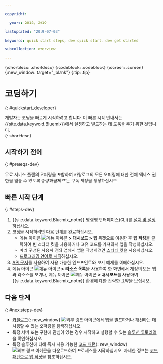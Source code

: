 ```yaml
---

copyright:

  years: 2018, 2019

lastupdated: "2019-07-03"

keywords: quick start steps, dev quick start, dev get started

subcollection: overview

---
```


{:shortdesc: .shortdesc}
{:codeblock: .codeblock}
{:screen: .screen}
{:new_window: target="_blank"}
{:tip: .tip}

# 코딩하기 
{: #quickstart_developer}

개발자는 코딩을 빠르게 시작하려고 합니다. 이 빠른 시작 안내서는 {{site.data.keyword.Bluemix}}에서 설정하고 빌드하는 데 도움을 주기 위한 것입니다.  
{: shortdesc}

## 시작하기 전에
{: #prereqs-dev}

무료 서비스 플랜의 오퍼링을 포함하여 카탈로그의 모든 오퍼링에 대한 전체 액세스 권한을 얻을 수 있도록 종량과금제 또는 구독 계정을 생성하십시오. 

## 빠른 시작 단계
{: #steps-dev}
 
1. {{site.data.keyword.Bluemix_notm}} 명령행 인터페이스(CLI)를 [설치 및 설정](/docs/home/tools)하십시오. 
2. 코딩을 시작하려면 다음 단계를 완료하십시오.
    * 메뉴 아이콘 ![메뉴 아이콘](../icons/icon_hamburger.svg) **> 대시보드 > 앱** 위젯으로 이동한 후 **앱 작성**을 클릭하여 빈 스타터 킷을 사용하거나 고유 코드를 가져와서 앱을 작성하십시오.
    * 미리 구성된 사용자 정의 앱에서 앱을 작성하려면 [스타터 킷](/docs/apps/tutorials?topic=creating-apps-tutorial-starterkit)을 사용하십시오. 
    * [프로그래밍 언어로 시작](/docs/home/build)하십시오. 
3. [API 문서](https://{DomainName}/apidocs)를 사용하여 사용 가능한 엔드포인트와 보기 예제를 이해하십시오.
4. 메뉴 아이콘 ![메뉴 아이콘](../icons/icon_hamburger.svg) **> 리소스 목록**을 사용하여 한 화면에서 계정의 모든 앱과 리소스를 보거나, 메뉴 아이콘 ![메뉴 아이콘](../icons/icon_hamburger.svg) **> 대시보드**를 사용하여 {{site.data.keyword.Bluemix_notm}} 환경에 대한 간략한 요약을 보십시오.

## 다음 단계
{: #nextsteps-dev}

* [카탈로그](https://{DomainName}/catalog){: new_window} ![외부 링크 아이콘](../icons/launch-glyph.svg)에서 앱을 빌드하거나 개선하는 데 사용할 수 있는 오퍼링을 탐색하십시오.
* 특정 서버 또는 구현에 관심이 있는 경우 시작하고 실행할 수 있는 [솔루션 튜토리얼](/docs/tutorials?topic=solution-tutorials-tutorials)을 확인하십시오.
* 특정 솔루션에 대해 즉시 사용 가능한 [코드 패턴](https://developer.ibm.com/patterns/){: new_window} ![외부 링크 아이콘](../icons/launch-glyph.svg "외부 링크 아이콘")을 다운로드하여 프로세스를 시작하십시오. 자세한 정보는 [코드 패턴으로 앱 작성](/docs/apps/tutorials?topic=creating-apps-tutorial-codepattern)을 참조하십시오.




